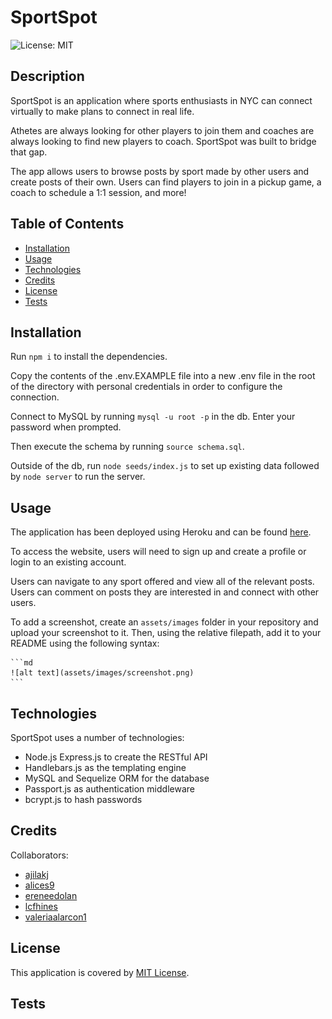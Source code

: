 # SportSpot

![License: MIT](https://img.shields.io/badge/License-MIT-yellow.svg)

## Description

SportSpot is an application where sports enthusiasts in NYC can connect virtually to make plans to connect in real life. 

Athetes are always looking for other players to join them and coaches are always looking to find new players to coach. SportSpot was built to bridge that gap. 

The app allows users to browse posts by sport made by other users and create posts of their own. Users can find players to join in a pickup game, a coach to schedule a 1:1 session, and more!

## Table of Contents

- [Installation](#installation)
- [Usage](#usage)
- [Technologies](#technologies)
- [Credits](#credits)
- [License](#license)
- [Tests](#tests)

## Installation

Run ```npm i``` to install the dependencies.  

Copy the contents of the .env.EXAMPLE file into a new .env file in the root of the directory with personal credentials in order to configure the connection.  

Connect to MySQL by running ```mysql -u root -p``` in the db. Enter your password when prompted.  
 
Then execute the schema by running ```source schema.sql```.  

Outside of the db, run ```node seeds/index.js``` to set up existing data followed by ```node server``` to run the server. 

## Usage

The application has been deployed using Heroku and can be found [here](https://the-sport-spot-team-1.herokuapp.com/).

To access the website, users will need to sign up and create a profile or login to an existing account. 

Users can navigate to any sport offered and view all of the relevant posts. Users can comment on posts they are interested in and connect with other users. 

To add a screenshot, create an `assets/images` folder in your repository and upload your screenshot to it. Then, using the relative filepath, add it to your README using the following syntax:

    ```md
    ![alt text](assets/images/screenshot.png)
    ```

## Technologies

SportSpot uses a number of technologies:

- Node.js Express.js to create the RESTful API
- Handlebars.js as the templating engine
- MySQL and Sequelize ORM for the database
- Passport.js as authentication middleware 
- bcrypt.js to hash passwords

## Credits

Collaborators:
- [ajilakj](https://github.com/Ajilakj)
- [alices9](https://github.com/alices9)
- [ereneedolan](https://github.com/ereneedolan)
- [lcfhines](https://github.com/lcfhines)
- [valeriaalarcon1](https://github.com/valeriaalarcon1)

## License

This application is covered by [MIT License](https://choosealicense.com/licenses/mit/).

## Tests
